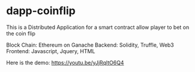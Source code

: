 # dapp-coinflip

This is a Distributed Application for a smart contract allow player to bet on the coin flip

Block Chain: Ethereum on Ganache 
Backend: Solidity, Truffle, Web3
Frontend: Javascript, Jquery, HTML

Here is the demo: https://youtu.be/yJjRqItO6Q4
